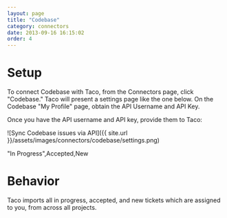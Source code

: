 ```yaml
---
layout: page
title: "Codebase"
category: connectors
date: 2013-09-16 16:15:02
order: 4
---
```


# Setup

To connect Codebase with Taco, from the Connectors page, click
"Codebase." Taco will present a settings page like the one below. On the
Codebase "My Profile" page, obtain the API Username and API Key.

Once you have the API username and API key, provide them to Taco:

![Sync Codebase issues via API]({{ site.url }}/assets/images/connectors/codebase/settings.png)

"In Progress",Accepted,New

# Behavior

Taco imports all in progress, accepted, and new tickets which are
assigned to you, from across all projects.
